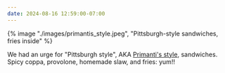 ```yaml
---
date: 2024-08-16 12:59:00-07:00
---
```


{% image "./images/primantis_style.jpeg", "Pittsburgh-style sandwiches, fries inside"   %}

We had an urge for "Pittsburgh style", AKA [Primanti's style](https://primantibros.com/), sandwiches. Spicy coppa, provolone, homemade slaw, and fries: yum!!